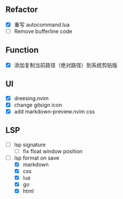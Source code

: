 ## Refactor

- [x] 重写 autocommand.lua
- [ ] Remove bufferline code

## Function

- [x] 添加复制当前路径（绝对路径）到系统剪贴版

## UI

- [x] dreesing.nvim
- [x] change gitsign icon
- [x] add markdown-preview.nvim css

## LSP

- [ ] lsp signature
  - [ ] fix float window position
- [ ] lsp format on save
  - [x] markdown
  - [x] css
  - [x] lua
  - [x] go
  - [x] html
